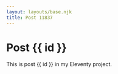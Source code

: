 ```yaml
---
layout: layouts/base.njk
title: Post 11837
---
```


# Post {{ id }}

This is post {{ id }} in my Eleventy project.
